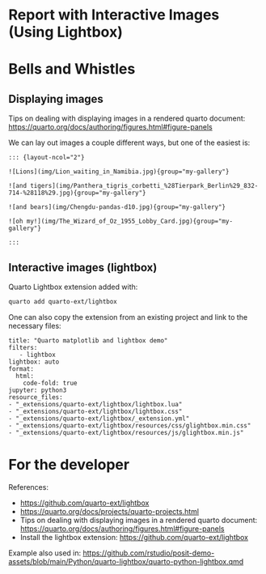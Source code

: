 # Report with Interactive Images (Using Lightbox)

# Bells and Whistles 

## Displaying images 

Tips on dealing with displaying images in a rendered quarto document: <https://quarto.org/docs/authoring/figures.html#figure-panels>

We can lay out images a couple different ways, but one of the easiest is: 

```
::: {layout-ncol="2"}

![Lions](img/Lion_waiting_in_Namibia.jpg){group="my-gallery"}

![and tigers](img/Panthera_tigris_corbetti_%28Tierpark_Berlin%29_832-714-%28118%29.jpg){group="my-gallery"}

![and bears](img/Chengdu-pandas-d10.jpg){group="my-gallery"}

![oh my!](img/The_Wizard_of_Oz_1955_Lobby_Card.jpg){group="my-gallery"}

:::
```

## Interactive images (lightbox)

Quarto Lightbox extension added with: 

```bash
quarto add quarto-ext/lightbox
```

One can also copy the extension from an existing project and link to the necessary files: 

```
title: "Quarto matplotlib and lightbox demo"
filters:
   - lightbox
lightbox: auto
format:
  html:
    code-fold: true
jupyter: python3
resource_files:
- "_extensions/quarto-ext/lightbox/lightbox.lua"
- "_extensions/quarto-ext/lightbox/lightbox.css"
- "_extensions/quarto-ext/lightbox/_extension.yml"
- "_extensions/quarto-ext/lightbox/resources/css/glightbox.min.css"
- "_extensions/quarto-ext/lightbox/resources/js/glightbox.min.js"
```


# For the developer

References: 

- <https://github.com/quarto-ext/lightbox> 
- <https://quarto.org/docs/projects/quarto-projects.html> 
- Tips on dealing with displaying images in a rendered quarto document: <https://quarto.org/docs/authoring/figures.html#figure-panels>
- Install the lightbox extension: <https://github.com/quarto-ext/lightbox>

Example also used in: <https://github.com/rstudio/posit-demo-assets/blob/main/Python/quarto-lightbox/quarto-python-lightbox.qmd> 


